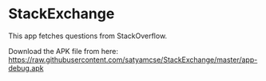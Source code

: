 # StackExchange
This app fetches questions from StackOverflow.

Download the APK file from here: https://raw.githubusercontent.com/satyamcse/StackExchange/master/app-debug.apk 
